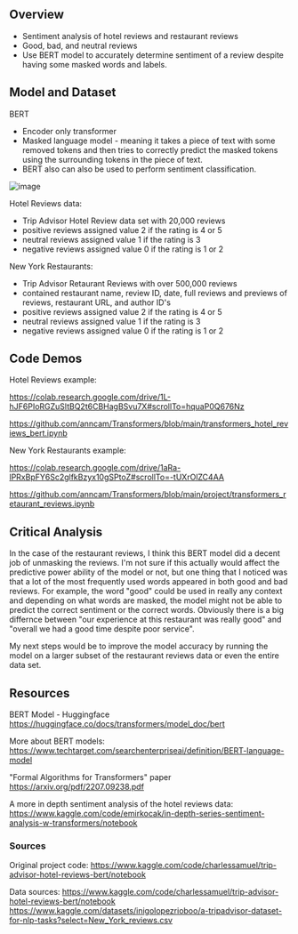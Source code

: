 
## **Overview**

- Sentiment analysis of hotel reviews and restaurant reviews 
- Good, bad, and neutral reviews 
- Use BERT model to accurately determine sentiment of a review despite having some masked words and labels. 


## **Model and Dataset**

BERT 
  - Encoder only transformer
  - Masked language model - meaning it takes a piece of text with some removed tokens and then tries to correctly predict the masked tokens using the surrounding tokens in the piece of text. 
  - BERT also can also be used to perform sentiment classification.  
 
 ![image](https://user-images.githubusercontent.com/64801054/204862222-2cf6ebc2-43e7-424c-9174-35db4079fa9b.png)


Hotel Reviews data:
- Trip Advisor Hotel Review data set with 20,000 reviews
- positive reviews assigned value 2 if the rating is 4 or 5
- neutral reviews assigned value 1 if the rating is 3 
- negative reviews assigned value 0 if the rating is 1 or 2

New York Restaurants: 
- Trip Advisor Retaurant Reviews with over 500,000 reviews 
- contained restaurant name, review ID, date, full reviews and previews of reviews, restaurant URL, and author ID's
- positive reviews assigned value 2 if the rating is 4 or 5
- neutral reviews assigned value 1 if the rating is 3 
- negative reviews assigned value 0 if the rating is 1 or 2


## **Code Demos** 

Hotel Reviews example:

https://colab.research.google.com/drive/1L-hJF6PIoRGZuSltBQ2t6CBHagBSvu7X#scrollTo=hquaP0Q676Nz

https://github.com/anncam/Transformers/blob/main/transformers_hotel_reviews_bert.ipynb

New York Restaurants example:

https://colab.research.google.com/drive/1aRa-lPRxBpFY6Sc2glfkBzyx10gSPtoZ#scrollTo=-tUXrOlZC4AA

https://github.com/anncam/Transformers/blob/main/project/transformers_retaurant_reviews.ipynb

## **Critical Analysis** 
In the case of the restaurant reviews, I think this BERT model did a decent job of unmasking the reviews. I'm not sure if this actually would affect the predictive power ability of the model or not, but one thing that I noticed was that a lot of the most frequently used words appeared in both good and bad reviews. For example, the word "good" could be used in really any context and depending on what words are masked, the model might not be able to predict the correct sentiment or the correct words. Obviously there is a big differnce between "our experience at this restaurant was really good" and "overall we had a good time despite poor service". 

My next steps would be to improve the model accuracy by running the model on a larger subset of the restaurant reviews data or even the entire data set. 

## **Resources** 

BERT Model - Huggingface  
https://huggingface.co/docs/transformers/model_doc/bert

More about BERT models:
https://www.techtarget.com/searchenterpriseai/definition/BERT-language-model

"Formal Algorithms for Transformers" paper
https://arxiv.org/pdf/2207.09238.pdf

A more in depth sentiment analysis of the hotel reviews data:
https://www.kaggle.com/code/emirkocak/in-depth-series-sentiment-analysis-w-transformers/notebook

### **Sources**
Original project code: https://www.kaggle.com/code/charlessamuel/trip-advisor-hotel-reviews-bert/notebook

Data sources: 
https://www.kaggle.com/code/charlessamuel/trip-advisor-hotel-reviews-bert/notebook
https://www.kaggle.com/datasets/inigolopezrioboo/a-tripadvisor-dataset-for-nlp-tasks?select=New_York_reviews.csv

